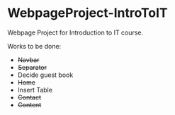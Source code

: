 # WebpageProject-IntroToIT
Webpage Project for Introduction to IT course.


Works to be done:

* <s>Navbar</s>
* <s>Separator</s>
* Decide guest book
* <s>Home</s>
* Insert Table
* <s>Contact</s>
* <s>Content</s>
